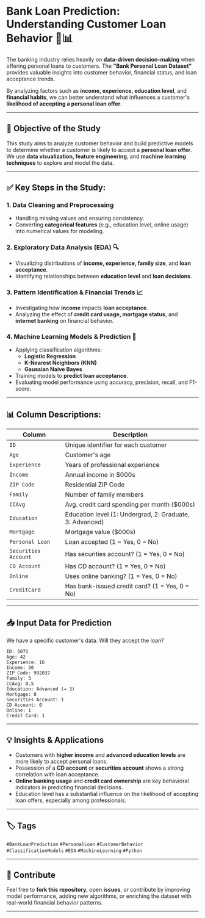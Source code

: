 # Bank Loan Prediction: Understanding Customer Loan Behavior 🏦📊

The banking industry relies heavily on **data-driven decision-making** when offering personal loans to customers. The **"Bank Personal Loan Dataset"** provides valuable insights into customer behavior, financial status, and loan acceptance trends.

By analyzing factors such as **income, experience, education level**, and **financial habits**, we can better understand what influences a customer's **likelihood of accepting a personal loan offer**.

---

## 🎯 Objective of the Study

This study aims to analyze customer behavior and build predictive models to determine whether a customer is likely to accept a **personal loan offer**. We use **data visualization, feature engineering**, and **machine learning techniques** to explore and model the data.

---

## ✅ Key Steps in the Study:

### 1. Data Cleaning and Preprocessing
- Handling missing values and ensuring consistency.
- Converting **categorical features** (e.g., education level, online usage) into numerical values for modeling.

### 2. Exploratory Data Analysis (EDA) 🔍
- Visualizing distributions of **income, experience, family size**, and **loan acceptance**.
- Identifying relationships between **education level** and **loan decisions**.

### 3. Pattern Identification & Financial Trends 📈
- Investigating how **income** impacts **loan acceptance**.
- Analyzing the effect of **credit card usage, mortgage status**, and **internet banking** on financial behavior.

### 4. Machine Learning Models & Prediction 🤖
- Applying classification algorithms:
  - **Logistic Regression**
  - **K-Nearest Neighbors (KNN)**
  - **Gaussian Naive Bayes**
- Training models to **predict loan acceptance**.
- Evaluating model performance using accuracy, precision, recall, and F1-score.

---

## 📊 Column Descriptions:

| Column | Description |
|--------|-------------|
| `ID` | Unique identifier for each customer |
| `Age` | Customer's age |
| `Experience` | Years of professional experience |
| `Income` | Annual income in $000s |
| `ZIP Code` | Residential ZIP Code |
| `Family` | Number of family members |
| `CCAvg` | Avg. credit card spending per month ($000s) |
| `Education` | Education level (1: Undergrad, 2: Graduate, 3: Advanced) |
| `Mortgage` | Mortgage value ($000s) |
| `Personal Loan` | Loan accepted (1 = Yes, 0 = No) |
| `Securities Account` | Has securities account? (1 = Yes, 0 = No) |
| `CD Account` | Has CD account? (1 = Yes, 0 = No) |
| `Online` | Uses online banking? (1 = Yes, 0 = No) |
| `CreditCard` | Has bank-issued credit card? (1 = Yes, 0 = No) |

---

## 📥 Input Data for Prediction

We have a specific customer's data. Will they accept the loan?

```text
ID: 5071
Age: 42
Experience: 16
Income: 30
ZIP Code: 992037
Family: 3
CCAvg: 0.5
Education: Advanced (→ 3)
Mortgage: 0
Securities Account: 1
CD Account: 0
Online: 1
Credit Card: 1
```
---

## 💡 Insights & Applications

- Customers with **higher income** and **advanced education levels** are more likely to accept personal loans.
- Possession of a **CD account** or **securities account** shows a strong correlation with loan acceptance.
- **Online banking usage** and **credit card ownership** are key behavioral indicators in predicting financial decisions.
- Education level has a substantial influence on the likelihood of accepting loan offers, especially among professionals.

---

## 🏷️ Tags

`#BankLoanPrediction` `#PersonalLoan` `#CustomerBehavior` `#ClassificationModels` `#EDA` `#MachineLearning` `#Python`

---

## 🤝 Contribute

Feel free to **fork this repository**, open **issues**, or contribute by improving model performance, adding new algorithms, or enriching the dataset with real-world financial behavior patterns.

---

